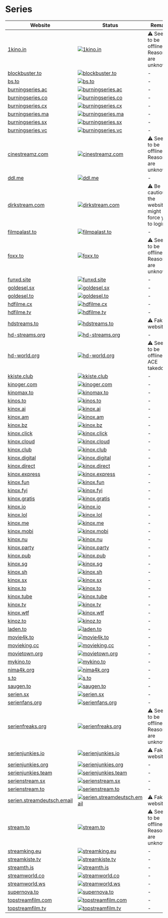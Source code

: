 # Series

|Website|Status|Remark|
|-|-|-|
|[1kino.in](https://1kino.in/)|[![1kino.in](https://img.shields.io/website?down_color=red&down_message=offline&up_color=green&up_message=online&url=https%3A%2F%2F1kino.in)](https://1kino.in/)|⚠️ Seems to be offline. Reasons are unknown.|
|[blockbuster.to](https://blockbuster.to/)|[![blockbuster.to](https://img.shields.io/website?down_color=red&down_message=offline&up_color=green&up_message=online&url=https%3A%2F%2Fblockbuster.to)](https://blockbuster.to/)|-|
|[bs.to](https://bs.to/)|[![bs.to](https://img.shields.io/website?down_color=red&down_message=offline&up_color=green&up_message=online&url=https%3A%2F%2Fbs.to)](https://bs.to/)|-|
|[burningseries.ac](https://burningseries.ac/)|[![burningseries.ac](https://img.shields.io/website?down_color=red&down_message=offline&up_color=green&up_message=online&url=https%3A%2F%2Fburningseries.ac)](https://burningseries.ac/)|-|
|[burningseries.co](https://burningseries.co/)|[![burningseries.co](https://img.shields.io/website?down_color=red&down_message=offline&up_color=green&up_message=online&url=https%3A%2F%2Fburningseries.co)](https://burningseries.co/)|-|
|[burningseries.cx](https://burningseries.cx/)|[![burningseries.cx](https://img.shields.io/website?down_color=red&down_message=offline&up_color=green&up_message=online&url=https%3A%2F%2Fburningseries.cx)](https://burningseries.cx/)|-|
|[burningseries.ma](https://burningseries.ma/)|[![burningseries.ma](https://img.shields.io/website?down_color=red&down_message=offline&up_color=green&up_message=online&url=https%3A%2F%2Fburningseries.ma)](https://burningseries.ma/)|-|
|[burningseries.sx](https://burningseries.sx/)|[![burningseries.sx](https://img.shields.io/website?down_color=red&down_message=offline&up_color=green&up_message=online&url=https%3A%2F%2Fburningseries.sx)](https://burningseries.sx/)|-|
|[burningseries.vc](https://burningseries.vc/)|[![burningseries.vc](https://img.shields.io/website?down_color=red&down_message=offline&up_color=green&up_message=online&url=https%3A%2F%2Fburningseries.vc)](https://burningseries.vc/)|-|
|[cinestreamz.com](https://cinestreamz.com/)|[![cinestreamz.com](https://img.shields.io/website?down_color=red&down_message=offline&up_color=green&up_message=online&url=https%3A%2F%2Fcinestreamz.com)](https://cinestreamz.com/)|⚠️ Seems to be offline. Reasons are unknown.|
|[ddl.me](https://ddl.me/)|[![ddl.me](https://img.shields.io/website?down_color=red&down_message=offline&up_color=green&up_message=online&url=https%3A%2F%2Fddl.me)](https://ddl.me/)|-|
|[dirkstream.com](https://dirkstream.com/)|[![dirkstream.com](https://img.shields.io/website?down_color=red&down_message=offline&up_color=green&up_message=online&url=https%3A%2F%2Fdirkstream.com)](https://dirkstream.com/)|⚠️ Be cautious, the website might force you to login.|
|[filmpalast.to](https://filmpalast.to/)|[![filmpalast.to](https://img.shields.io/website?down_color=red&down_message=offline&up_color=green&up_message=online&url=https%3A%2F%2Ffilmpalast.to)](https://filmpalast.to/)|-|
|[foxx.to](https://foxx.to/)|[![foxx.to](https://img.shields.io/website?down_color=red&down_message=offline&up_color=green&up_message=online&url=https%3A%2F%2Ffoxx.to)](https://foxx.to/)|⚠️ Seems to be offline. Reasons are unknown.|
|[funxd.site](https://funxd.site/)|[![funxd.site](https://img.shields.io/website?down_color=red&down_message=offline&up_color=green&up_message=online&url=https%3A%2F%2Ffunxd.site)](https://funxd.site/)|-|
|[goldesel.sx](https://goldesel.sx/)|[![goldesel.sx](https://img.shields.io/website?down_color=red&down_message=offline&up_color=green&up_message=online&url=https%3A%2F%2Fgoldesel.sx)](https://goldesel.sx/)|-|
|[goldesel.to](https://goldesel.to/)|[![goldesel.to](https://img.shields.io/website?down_color=red&down_message=offline&up_color=green&up_message=online&url=https%3A%2F%2Fgoldesel.to)](https://goldesel.to/)|-|
|[hdfilme.cx](https://hdfilme.cx/)|[![hdfilme.cx](https://img.shields.io/website?down_color=red&down_message=offline&up_color=green&up_message=online&url=https%3A%2F%2Fhdfilme.cx)](https://hdfilme.cx/)|-|
|[hdfilme.tv](https://hdfilme.tv/)|[![hdfilme.tv](https://img.shields.io/website?down_color=red&down_message=offline&up_color=green&up_message=online&url=https%3A%2F%2Fhdfilme.tv)](https://hdfilme.tv/)|-|
|[hdstreams.to](https://hdstreams.to/)|[![hdstreams.to](https://img.shields.io/website?down_color=red&down_message=offline&up_color=green&up_message=online&url=https%3A%2F%2Fhdstreams.to)](https://hdstreams.to/)|⚠️ Fake website.|
|[hd-streams.org](https://hd-streams.org/)|[![hd-streams.org](https://img.shields.io/website?down_color=red&down_message=offline&up_color=green&up_message=online&url=https%3A%2F%2Fhd-streams.org)](https://hd-streams.org/)|-|
|[hd-world.org](https://hd-world.org/)|[![hd-world.org](https://img.shields.io/website?down_color=red&down_message=offline&up_color=green&up_message=online&url=https%3A%2F%2Fhd-world.org)](https://hd-world.org/)|⚠️ Seems to be offline. ACE takedown.|
|[kkiste.club](https://kkiste.club/)|[![kkiste.club](https://img.shields.io/website?down_color=red&down_message=offline&up_color=green&up_message=online&url=https%3A%2F%2Fkkiste.club)](https://kkiste.club/)|-|
|[kinoger.com](https://kinoger.com/)|[![kinoger.com](https://img.shields.io/website?down_color=red&down_message=offline&up_color=green&up_message=online&url=https%3A%2F%2Fkinoger.com)](https://kinoger.com/)|-|
|[kinomax.to](https://kinomax.to/)|[![kinomax.to](https://img.shields.io/website?down_color=red&down_message=offline&up_color=green&up_message=online&url=https%3A%2F%2Fkinomax.to)](https://kinomax.to/)|-|
|[kinos.to](https://kinos.to/)|[![kinos.to](https://img.shields.io/website?down_color=red&down_message=offline&up_color=green&up_message=online&url=https%3A%2F%2Fkinos.to)](https://kinos.to/)|-|
|[kinox.ai](https://kinox.ai/)|[![kinox.ai](https://img.shields.io/website?down_color=red&down_message=offline&up_color=green&up_message=online&url=https%3A%2F%2Fkinox.ai)](https://kinox.ai/)|-|
|[kinox.am](https://kinox.am/)|[![kinox.am](https://img.shields.io/website?down_color=red&down_message=offline&up_color=green&up_message=online&url=https%3A%2F%2Fkinox.am)](https://kinox.am/)|-|
|[kinox.bz](https://kinox.bz/)|[![kinox.bz](https://img.shields.io/website?down_color=red&down_message=offline&up_color=green&up_message=online&url=https%3A%2F%2Fkinox.bz)](https://kinox.bz/)|-|
|[kinox.click](https://kinox.click/)|[![kinox.click](https://img.shields.io/website?down_color=red&down_message=offline&up_color=green&up_message=online&url=https%3A%2F%2Fkinox.click)](https://kinox.click/)|-|
|[kinox.cloud](https://kinox.cloud/)|[![kinox.cloud](https://img.shields.io/website?down_color=red&down_message=offline&up_color=green&up_message=online&url=https%3A%2F%2Fkinox.cloud)](https://kinox.cloud/)|-|
|[kinox.club](https://kinox.club/)|[![kinox.club](https://img.shields.io/website?down_color=red&down_message=offline&up_color=green&up_message=online&url=https%3A%2F%2Fkinox.club)](https://kinox.club/)|-|
|[kinox.digital](https://kinox.digital/)|[![kinox.digital](https://img.shields.io/website?down_color=red&down_message=offline&up_color=green&up_message=online&url=https%3A%2F%2Fkinox.digital)](https://kinox.digital/)|-|
|[kinox.direct](https://kinox.direct/)|[![kinox.direct](https://img.shields.io/website?down_color=red&down_message=offline&up_color=green&up_message=online&url=https%3A%2F%2Fkinox.direct)](https://kinox.direct/)|-|
|[kinox.express](https://kinox.express/)|[![kinox.express](https://img.shields.io/website?down_color=red&down_message=offline&up_color=green&up_message=online&url=https%3A%2F%2Fkinox.express)](https://kinox.express/)|-|
|[kinox.fun](https://kinox.fun/)|[![kinox.fun](https://img.shields.io/website?down_color=red&down_message=offline&up_color=green&up_message=online&url=https%3A%2F%2Fkinox.fun)](https://kinox.fun/)|-|
|[kinox.fyi](https://kinox.fyi/)|[![kinox.fyi](https://img.shields.io/website?down_color=red&down_message=offline&up_color=green&up_message=online&url=https%3A%2F%2Fkinox.fyi)](https://kinox.fyi/)|-|
|[kinox.gratis](https://kinox.gratis/)|[![kinox.gratis](https://img.shields.io/website?down_color=red&down_message=offline&up_color=green&up_message=online&url=https%3A%2F%2Fkinox.gratis)](https://kinox.gratis/)|-|
|[kinox.io](https://kinox.io/)|[![kinox.io](https://img.shields.io/website?down_color=red&down_message=offline&up_color=green&up_message=online&url=https%3A%2F%2Fkinox.io)](https://kinox.io/)|-|
|[kinox.lol](https://kinox.lol/)|[![kinox.lol](https://img.shields.io/website?down_color=red&down_message=offline&up_color=green&up_message=online&url=https%3A%2F%2Fkinox.lol)](https://kinox.lol/)|-|
|[kinox.me](https://kinox.me/)|[![kinox.me](https://img.shields.io/website?down_color=red&down_message=offline&up_color=green&up_message=online&url=https%3A%2F%2Fkinox.me)](https://kinox.me/)|-|
|[kinox.mobi](https://kinox.mobi/)|[![kinox.mobi](https://img.shields.io/website?down_color=red&down_message=offline&up_color=green&up_message=online&url=https%3A%2F%2Fkinox.mobi)](https://kinox.mobi/)|-|
|[kinox.nu](https://kinox.nu/)|[![kinox.nu](https://img.shields.io/website?down_color=red&down_message=offline&up_color=green&up_message=online&url=https%3A%2F%2Fkinox.nu)](https://kinox.nu/)|-|
|[kinox.party](https://kinox.party/)|[![kinox.party](https://img.shields.io/website?down_color=red&down_message=offline&up_color=green&up_message=online&url=https%3A%2F%2Fkinox.party)](https://kinox.party/)|-|
|[kinox.pub](https://kinox.pub/)|[![kinox.pub](https://img.shields.io/website?down_color=red&down_message=offline&up_color=green&up_message=online&url=https%3A%2F%2Fkinox.pub)](https://kinox.pub/)|-|
|[kinox.sg](https://kinox.sg/)|[![kinox.sg](https://img.shields.io/website?down_color=red&down_message=offline&up_color=green&up_message=online&url=https%3A%2F%2Fkinox.sg)](https://kinox.sg/)|-|
|[kinox.sh](https://kinox.sh/)|[![kinox.sh](https://img.shields.io/website?down_color=red&down_message=offline&up_color=green&up_message=online&url=https%3A%2F%2Fkinox.sh)](https://kinox.sh/)|-|
|[kinox.sx](https://kinox.sx/)|[![kinox.sx](https://img.shields.io/website?down_color=red&down_message=offline&up_color=green&up_message=online&url=https%3A%2F%2Fkinox.sx)](https://kinox.sx/)|-|
|[kinox.to](https://kinox.to/)|[![kinox.to](https://img.shields.io/website?down_color=red&down_message=offline&up_color=green&up_message=online&url=https%3A%2F%2Fkinox.to)](https://kinox.to/)|-|
|[kinox.tube](https://kinox.tube/)|[![kinox.tube](https://img.shields.io/website?down_color=red&down_message=offline&up_color=green&up_message=online&url=https%3A%2F%2Fkinox.tube)](https://kinox.tube/)|-|
|[kinox.tv](https://kinox.tv/)|[![kinox.tv](https://img.shields.io/website?down_color=red&down_message=offline&up_color=green&up_message=online&url=https%3A%2F%2Fkinox.tv)](https://kinox.tv/)|-|
|[kinox.wtf](https://kinox.wtf/)|[![kinox.wtf](https://img.shields.io/website?down_color=red&down_message=offline&up_color=green&up_message=online&url=https%3A%2F%2Fkinox.wtf)](https://kinox.wtf/)|-|
|[kinoz.to](https://kinoz.to/)|[![kinoz.to](https://img.shields.io/website?down_color=red&down_message=offline&up_color=green&up_message=online&url=https%3A%2F%2Fkinoz.to)](https://kinoz.to/)|-|
|[laden.to](https://laden.to/)|[![laden.to](https://img.shields.io/website?down_color=red&down_message=offline&up_color=green&up_message=online&url=https%3A%2F%2Fladen.to)](https://laden.to/)|-|
|[movie4k.to](https://movie4k.to/)|[![movie4k.to](https://img.shields.io/website?down_color=red&down_message=offline&up_color=green&up_message=online&url=https%3A%2F%2Fmovie4k.to)](https://movie4k.to/)|-|
|[movieking.cc](https://movieking.cc/)|[![movieking.cc](https://img.shields.io/website?down_color=red&down_message=offline&up_color=green&up_message=online&url=https%3A%2F%2Fmovieking.cc)](https://movieking.cc/)|-|
|[movietown.org](https://movietown.org/)|[![movietown.org](https://img.shields.io/website?down_color=red&down_message=offline&up_color=green&up_message=online&url=https%3A%2F%2Fmovietown.org)](https://movietown.org/)|-|
|[mykino.to](http://mykino.to/)|[![mykino.to](https://img.shields.io/website?down_color=red&down_message=offline&up_color=green&up_message=online&url=http%3A%2F%2Fmykino.to)](http://mykino.to/)|-|
|[nima4k.org](https://nima4k.org/)|[![nima4k.org](https://img.shields.io/website?down_color=red&down_message=offline&up_color=green&up_message=online&url=https%3A%2F%2Fnima4k.org)](https://nima4k.org/)|-|
|[s.to](https://s.to/)|[![s.to](https://img.shields.io/website?down_color=red&down_message=offline&up_color=green&up_message=online&url=https%3A%2F%2Fs.to)](https://s.to/)|-|
|[saugen.to](https://saugen.to/)|[![saugen.to](https://img.shields.io/website?down_color=red&down_message=offline&up_color=green&up_message=online&url=https%3A%2F%2Fsaugen.to)](https://saugen.to/)|-|
|[serien.sx](https://serien.sx/)|[![serien.sx](https://img.shields.io/website?down_color=red&down_message=offline&up_color=green&up_message=online&url=https%3A%2F%2Fserien.sx)](https://serien.sx/)|-|
|[serienfans.org](https://serienfans.org/)|[![serienfans.org](https://img.shields.io/website?down_color=red&down_message=offline&up_color=green&up_message=online&url=https%3A%2F%2Fserienfans.org)](https://serienfans.org/)|-|
|[serienfreaks.org](https://serienfreaks.org/)|[![serienfreaks.org](https://img.shields.io/website?down_color=red&down_message=offline&up_color=green&up_message=online&url=https%3A%2F%2Fserienfreaks.org)](https://serienfreaks.org/)|⚠️ Seems to be offline. Reasons are unknown.|
|[serienjunkies.io](https://serienjunkies.io/)|[![serienjunkies.io](https://img.shields.io/website?down_color=red&down_message=offline&up_color=green&up_message=online&url=https%3A%2F%2Fserienjunkies.io)](https://serienjunkies.io/)|⚠️ Fake website.|
|[serienjunkies.org](https://serienjunkies.org/)|[![serienjunkies.org](https://img.shields.io/website?down_color=red&down_message=offline&up_color=green&up_message=online&url=https%3A%2F%2Fserienjunkies.org)](https://serienjunkies.org/)|-|
|[serienjunkies.team](https://serienjunkies.team/)|[![serienjunkies.team](https://img.shields.io/website?down_color=red&down_message=offline&up_color=green&up_message=online&url=https%3A%2F%2Fserienjunkies.team)](https://serienjunkies.team/)|-|
|[serienstream.sx](https://serienstream.sx/)|[![serienstream.sx](https://img.shields.io/website?down_color=red&down_message=offline&up_color=green&up_message=online&url=https%3A%2F%2Fserienstream.sx)](https://serienstream.sx/)|-|
|[serienstream.to](https://serienstream.to/)|[![serienstream.to](https://img.shields.io/website?down_color=red&down_message=offline&up_color=green&up_message=online&url=https%3A%2F%2Fserienstream.to)](https://serienstream.to/)|-|
|[serien.streamdeutsch.email](https://serien.streamdeutsch.email/)|[![serien.streamdeutsch.email](https://img.shields.io/website?down_color=red&down_message=offline&up_color=green&up_message=online&url=https%3A%2F%2Fserien.streamdeutsch.email)](https://serien.streamdeutsch.email/)|⚠️ Fake website.|
|[stream.to](https://stream.to/)|[![stream.to](https://img.shields.io/website?down_color=red&down_message=offline&up_color=green&up_message=online&url=https%3A%2F%2Fstream.to)](https://stream.to/)|⚠️ Seems to be offline. Reasons are unknown.|
|[streamking.eu](https://streamking.eu/)|[![streamking.eu](https://img.shields.io/website?down_color=red&down_message=offline&up_color=green&up_message=online&url=https%3A%2F%2Fstreamking.eu)](https://streamking.eu/)|-|
|[streamkiste.tv](https://streamkiste.tv/)|[![streamkiste.tv](https://img.shields.io/website?down_color=red&down_message=offline&up_color=green&up_message=online&url=https%3A%2F%2Fstreamkiste.tv)](https://streamkiste.tv/)|-|
|[streamth.is](https://streamth.is/)|[![streamth.is](https://img.shields.io/website?down_color=red&down_message=offline&up_color=green&up_message=online&url=https%3A%2F%2Fstreamth.is)](https://streamth.is/)|-|
|[streamworld.co](https://streamworld.co/)|[![streamworld.co](https://img.shields.io/website?down_color=red&down_message=offline&up_color=green&up_message=online&url=https%3A%2F%2Fstreamworld.co)](https://streamworld.co/)|-|
|[streamworld.ws](https://streamworld.ws/)|[![streamworld.ws](https://img.shields.io/website?down_color=red&down_message=offline&up_color=green&up_message=online&url=https%3A%2F%2Fstreamworld.ws)](https://streamworld.ws/)|-|
|[supernova.to](https://supernova.to/)|[![supernova.to](https://img.shields.io/website?down_color=red&down_message=offline&up_color=green&up_message=online&url=https%3A%2F%2Fsupernova.to)](https://supernova.to/)|-|
|[topstreamfilm.com](https://topstreamfilm.com/)|[![topstreamfilm.com](https://img.shields.io/website?down_color=red&down_message=offline&up_color=green&up_message=online&url=https%3A%2F%2Ftopstreamfilm.com)](https://topstreamfilm.com/)|-|
|[topstreamfilm.tv](https://topstreamfilm.tv/)|[![topstreamfilm.tv](https://img.shields.io/website?down_color=red&down_message=offline&up_color=green&up_message=online&url=https%3A%2F%2Ftopstreamfilm.tv)](https://topstreamfilm.tv/)|-|